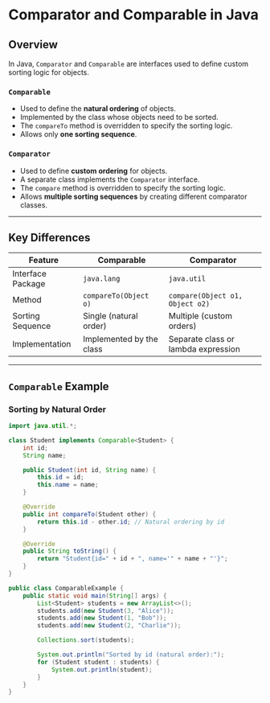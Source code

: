 # Comparator and Comparable in Java

## Overview

In Java, `Comparator` and `Comparable` are interfaces used to define custom sorting logic for objects.

### `Comparable`
- Used to define the **natural ordering** of objects.
- Implemented by the class whose objects need to be sorted.
- The `compareTo` method is overridden to specify the sorting logic.
- Allows only **one sorting sequence**.

### `Comparator`
- Used to define **custom ordering** for objects.
- A separate class implements the `Comparator` interface.
- The `compare` method is overridden to specify the sorting logic.
- Allows **multiple sorting sequences** by creating different comparator classes.

---

## Key Differences

| Feature              | Comparable              | Comparator               |
|----------------------|-------------------------|--------------------------|
| Interface Package    | `java.lang`            | `java.util`              |
| Method               | `compareTo(Object o)`  | `compare(Object o1, Object o2)` |
| Sorting Sequence     | Single (natural order) | Multiple (custom orders) |
| Implementation       | Implemented by the class | Separate class or lambda expression |

---

## `Comparable` Example

### Sorting by Natural Order

```java
import java.util.*;

class Student implements Comparable<Student> {
    int id;
    String name;

    public Student(int id, String name) {
        this.id = id;
        this.name = name;
    }

    @Override
    public int compareTo(Student other) {
        return this.id - other.id; // Natural ordering by id
    }

    @Override
    public String toString() {
        return "Student{id=" + id + ", name='" + name + "'}";
    }
}

public class ComparableExample {
    public static void main(String[] args) {
        List<Student> students = new ArrayList<>();
        students.add(new Student(3, "Alice"));
        students.add(new Student(1, "Bob"));
        students.add(new Student(2, "Charlie"));

        Collections.sort(students);

        System.out.println("Sorted by id (natural order):");
        for (Student student : students) {
            System.out.println(student);
        }
    }
}